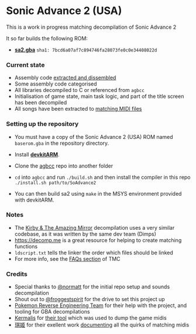 # Sonic Advance 2 (USA)

This is a work in progress matching decompilation of Sonic Advance 2

It so far builds the following ROM:
* [**sa2.gba**](https://datomatic.no-intro.org/index.php?page=show_record&s=23&n=0890) `sha1: 7bcd6a07af7c894746fa28073fe0c0e34408022d`

### Current state

- Assembly code [extracted and dissembled](./asm/)
- Some assembly code categorised
- All libraries decompiled to C or referenced from `agbcc`
- Initialisation of game state, main task logic, and part of the title screen has been decompiled
- All songs have been extracted to [matching MIDI files](./sound/songs/midi)

### Setting up the repository

* You must have a copy of the Sonic Advance 2 (USA) ROM named `baserom.gba` in the repository directory.

* Install [**devkitARM**](http://devkitpro.org/wiki/Getting_Started/devkitARM).

* Clone the [agbcc](https://github.com/pret/agbcc) repo into another folder

* `cd` into `agbcc` and run `./build.sh` and then install the compiler in this repo `./install.sh path/to/SoAdvance2`

* You can then build sa2 using `make` in the MSYS environment provided with devkitARM.

### Notes

- The [Kirby & The Amazing Mirror](https://github.com/jiangzhengwenjz/katam/) decompilation uses a very similar codebase, as it was written by the same dev team (Dimps)
- https://decomp.me is a great resource for helping to create matching functions
- `ldscript.txt` tells the linker the order which files should be linked
- For more info, see the [FAQs section](https://zelda64.dev/games/tmc) of TMC

### Credits

- Special thanks to [@normatt](https://github.com/normatt) for the initial repo setup and sounds decompilation
- Shout out to [@froggestspirit](https://github.com/froggestspirit) for the drive to set this project up
- [Pokemon Reverse Engineering Team](https://github.com/pret) for their help with the project, and tooling for GBA decompilations
- [Kermalis](https://github.com/Kermalis) for [their tool](https://github.com/Kermalis/VGMusicStudio) which was used to dump the game midis
- [琪姬](https://github.com/laqieer) for their exellent work [documenting](https://github.com/FireEmblemUniverse/fireemblem8u/pull/137) all the quirks of matching midis
